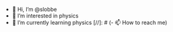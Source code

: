 - 👋 Hi, I’m @slobbe
- 👀 I’m interested in physics
- 🌱 I’m currently learning physics
[//]: # (- 📫 How to reach me)

<!---
slobbe/slobbe is a ✨ special ✨ repository because its `README.md` (this file) appears on your GitHub profile.
You can click the Preview link to take a look at your changes.
--->
